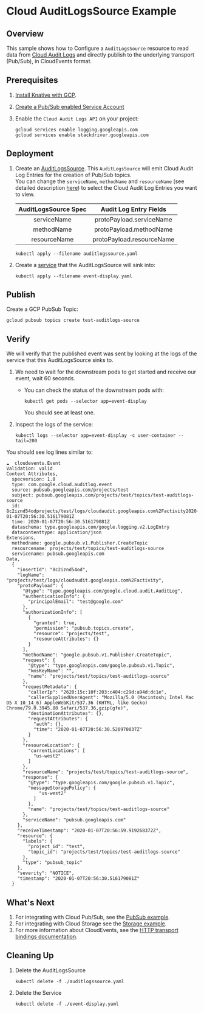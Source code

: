 # Cloud AuditLogsSource Example

## Overview

This sample shows how to Configure a `AuditLogsSource` resource to 
read data from [Cloud Audit Logs](https://cloud.google.com/logging/docs/audit/) and directly publish to the underlying transport (Pub/Sub), 
in CloudEvents format.

## Prerequisites

1. [Install Knative with GCP](../install/README.md).

1. [Create a Pub/Sub enabled Service Account](../install/pubsub-service-account.md)

1. Enable the `Cloud Audit Logs API` on your project:

   ```shell
   gcloud services enable logging.googleapis.com 
   gcloud services enable stackdriver.googleapis.com 
   ```

## Deployment

1. Create an [AuditLogsSource](./auditlogssource.yaml).
   This `AuditLogsSource` will emit Cloud Audit Log Entries for the creation of Pub/Sub topics.  
   You can change the `serviceName`, `methodName` and `resourceName` (see detailed description [here](https://cloud.google.com/logging/docs/reference/audit/auditlog/rest/Shared.Types/AuditLog)) to select the Cloud Audit Log Entries you want to view.
       
   |   AuditLogsSource Spec  |       Audit Log Entry Fields   |
   |  :-------------------:  |  :--------------------------:  |
   |      serviceName        |     protoPayload.serviceName   |
   |      methodName         |     protoPayload.methodName    |
   |     resourceName        |     protoPayload.resourceName  |
   
    ```shell
    kubectl apply --filename auditlogssource.yaml
    ```   

1. Create a [service](./event-display.yaml) that the AuditLogsSource will sink into:

   ```shell
   kubectl apply --filename event-display.yaml
   ```
   
## Publish

Create a GCP PubSub Topic:

   ```shell
   gcloud pubsub topics create test-auditlogs-source
   ```


## Verify

We will verify that the published event was sent by looking at the logs of the
service that this AuditLogsSource sinks to.

1. We need to wait for the downstream pods to get started and receive our event,
   wait 60 seconds.

   - You can check the status of the downstream pods with:

     ```shell
     kubectl get pods --selector app=event-display
     ```

     You should see at least one.

1. Inspect the logs of the service:

   ```shell
   kubectl logs --selector app=event-display -c user-container --tail=200
   ```

You should see log lines similar to:

```shell
☁️  cloudevents.Event
Validation: valid
Context Attributes,
  specversion: 1.0
  type: com.google.cloud.auditlog.event
  source: pubsub.googleapis.com/projects/test
  subject: pubsub.googleapis.com/projects/test/topics/test-auditlogs-source
  id: 8c2iznd54odprojects/test/logs/cloudaudit.googleapis.com%2Factivity2020-01-07T20:56:30.516179081Z
  time: 2020-01-07T20:56:30.516179081Z
  dataschema: type.googleapis.com/google.logging.v2.LogEntry
  datacontenttype: application/json
Extensions,
  methodname: google.pubsub.v1.Publisher.CreateTopic
  resourcename: projects/test/topics/test-auditlogs-source
  servicename: pubsub.googleapis.com
Data,
  {
    "insertId": "8c2iznd54od",
    "logName": "projects/test/logs/cloudaudit.googleapis.com%2Factivity",
    "protoPayload": {
      "@type": "type.googleapis.com/google.cloud.audit.AuditLog",
      "authenticationInfo": {
        "principalEmail": "test@google.com"
      },
      "authorizationInfo": [
        {
          "granted": true,
          "permission": "pubsub.topics.create",
          "resource": "projects/test",
          "resourceAttributes": {}
        }
      ],
      "methodName": "google.pubsub.v1.Publisher.CreateTopic",
      "request": {
        "@type": "type.googleapis.com/google.pubsub.v1.Topic",
        "kmsKeyName": "",
        "name": "projects/test/topics/test-auditlogs-source"
      },
      "requestMetadata": {
        "callerIp": "2620:15c:10f:203:c404:c29d:a94d:dc1e",
        "callerSuppliedUserAgent": "Mozilla/5.0 (Macintosh; Intel Mac OS X 10_14_6) AppleWebKit/537.36 (KHTML, like Gecko) Chrome/79.0.3945.88 Safari/537.36,gzip(gfe)",
        "destinationAttributes": {},
        "requestAttributes": {
          "auth": {},
          "time": "2020-01-07T20:56:30.520970037Z"
        }
      },
      "resourceLocation": {
        "currentLocations": [
          "us-west2"
        ]
      },
      "resourceName": "projects/test/topics/test-auditlogs-source",
      "response": {
        "@type": "type.googleapis.com/google.pubsub.v1.Topic",
        "messageStoragePolicy": {
            "us-west2"
          ]
        },
        "name": "projects/test/topics/test-auditlogs-source"
      },
      "serviceName": "pubsub.googleapis.com"
    },
    "receiveTimestamp": "2020-01-07T20:56:59.919268372Z",
    "resource": {
      "labels": {
        "project_id": "test",
        "topic_id": "projects/test/topics/test-auditlogs-source"
      },
      "type": "pubsub_topic"
    },
    "severity": "NOTICE",
    "timestamp": "2020-01-07T20:56:30.516179081Z"
  }
```

## What's Next

1. For integrating with Cloud Pub/Sub, see the [PubSub example](../pubsub/README.md).
1. For integrating with Cloud Storage see the [Storage example](../storage/README.md).
1. For more information about CloudEvents, see the [HTTP transport bindings documentation](https://github.com/cloudevents/spec).

## Cleaning Up

1. Delete the AuditLogsSource

    ```shell
    kubectl delete -f ./auditlogssource.yaml
    ```
1. Delete the Service    
    
    ```shell
    kubectl delete -f ./event-display.yaml
    ```
